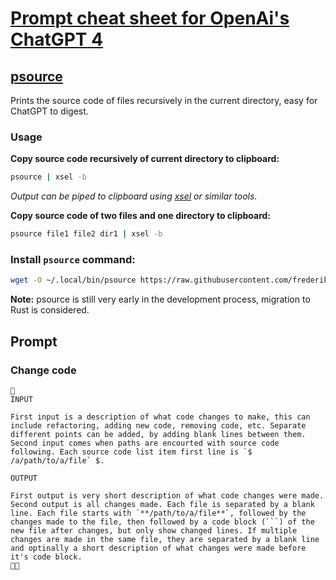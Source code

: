 # [Prompt cheat sheet for OpenAi's ChatGPT 4](#prompt)
## [psource](https://github.com/frederikstroem/prompt-cheat-sheet/blob/main/psource.py)
Prints the source code of files recursively in the current directory, easy for ChatGPT to digest.

### Usage
**Copy source code recursively of current directory to clipboard:**
```bash
psource | xsel -b
```
*Output can be piped to clipboard using [xsel](https://github.com/kfish/xsel) or similar tools.*

**Copy source code of two files and one directory to clipboard:**
```bash
psource file1 file2 dir1 | xsel -b
```

### Install `psource` command:
```bash
wget -O ~/.local/bin/psource https://raw.githubusercontent.com/frederikstroem/prompt-cheat-sheet/main/psource.py && chmod +x ~/.local/bin/psource
```
**Note:** psource is still very early in the development process, migration to Rust is considered.

## Prompt
### Change code
```plaintext
🤖
INPUT

First input is a description of what code changes to make, this can include refactoring, adding new code, removing code, etc. Separate different points can be added, by adding blank lines between them.
Second input comes when paths are encourted with source code following. Each source code list item first line is `$ /a/path/to/a/file` $.

OUTPUT

First output is very short description of what code changes were made.
Second output is all changes made. Each file is separated by a blank line. Each file starts with `**/path/to/a/file**`, followed by the changes made to the file, then followed by a code block (```) of the new file after changes, but only show changed lines. If multiple changes are made in the same file, they are separated by a blank line and optinally a short description of what changes were made before it's code block.
🧑‍💻


```
